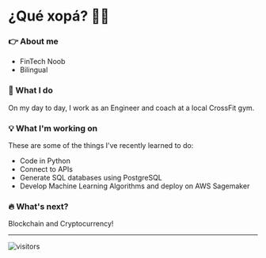 # ¿Qué xopá? 👋🏻  

### 👉 About me

- FinTech Noob
- Bilingual

### 💼 What I do

On my day to day, I work as an Engineer and coach at a local CrossFit gym.

### 💡 What I'm working on

These are some of the things I've recently learned to do:

- Code in Python
- Connect to APIs
- Generate SQL databases using PostgreSQL
- Develop Machine Learning Algorithms and deploy on AWS Sagemaker

### 🔥 What's next?

Blockchain and Cryptocurrency!

---

![visitors](https://visitor-badge.glitch.me/badge?page_id=marcelacastano.visitor-badge&left_color=blue&right_color=blue)
